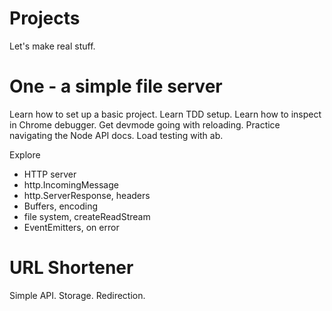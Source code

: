 # Projects

Let's make real stuff.

# One - a simple file server

Learn how to set up a basic project.
Learn TDD setup.
Learn how to inspect in Chrome debugger.
Get devmode going with reloading.
Practice navigating the Node API docs.
Load testing with ab.

Explore
* HTTP server
* http.IncomingMessage
* http.ServerResponse, headers
* Buffers, encoding
* file system, createReadStream
* EventEmitters, on error


# URL Shortener

Simple API.  Storage.  Redirection.

